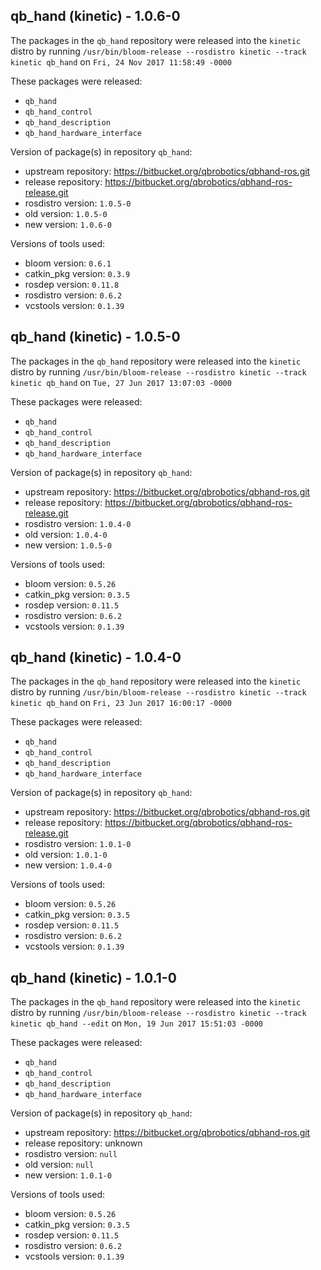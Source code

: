 ## qb_hand (kinetic) - 1.0.6-0

The packages in the `qb_hand` repository were released into the `kinetic` distro by running `/usr/bin/bloom-release --rosdistro kinetic --track kinetic qb_hand` on `Fri, 24 Nov 2017 11:58:49 -0000`

These packages were released:
- `qb_hand`
- `qb_hand_control`
- `qb_hand_description`
- `qb_hand_hardware_interface`

Version of package(s) in repository `qb_hand`:

- upstream repository: https://bitbucket.org/qbrobotics/qbhand-ros.git
- release repository: https://bitbucket.org/qbrobotics/qbhand-ros-release.git
- rosdistro version: `1.0.5-0`
- old version: `1.0.5-0`
- new version: `1.0.6-0`

Versions of tools used:

- bloom version: `0.6.1`
- catkin_pkg version: `0.3.9`
- rosdep version: `0.11.8`
- rosdistro version: `0.6.2`
- vcstools version: `0.1.39`


## qb_hand (kinetic) - 1.0.5-0

The packages in the `qb_hand` repository were released into the `kinetic` distro by running `/usr/bin/bloom-release --rosdistro kinetic --track kinetic qb_hand` on `Tue, 27 Jun 2017 13:07:03 -0000`

These packages were released:
- `qb_hand`
- `qb_hand_control`
- `qb_hand_description`
- `qb_hand_hardware_interface`

Version of package(s) in repository `qb_hand`:

- upstream repository: https://bitbucket.org/qbrobotics/qbhand-ros.git
- release repository: https://bitbucket.org/qbrobotics/qbhand-ros-release.git
- rosdistro version: `1.0.4-0`
- old version: `1.0.4-0`
- new version: `1.0.5-0`

Versions of tools used:

- bloom version: `0.5.26`
- catkin_pkg version: `0.3.5`
- rosdep version: `0.11.5`
- rosdistro version: `0.6.2`
- vcstools version: `0.1.39`


## qb_hand (kinetic) - 1.0.4-0

The packages in the `qb_hand` repository were released into the `kinetic` distro by running `/usr/bin/bloom-release --rosdistro kinetic --track kinetic qb_hand` on `Fri, 23 Jun 2017 16:00:17 -0000`

These packages were released:
- `qb_hand`
- `qb_hand_control`
- `qb_hand_description`
- `qb_hand_hardware_interface`

Version of package(s) in repository `qb_hand`:

- upstream repository: https://bitbucket.org/qbrobotics/qbhand-ros.git
- release repository: https://bitbucket.org/qbrobotics/qbhand-ros-release.git
- rosdistro version: `1.0.1-0`
- old version: `1.0.1-0`
- new version: `1.0.4-0`

Versions of tools used:

- bloom version: `0.5.26`
- catkin_pkg version: `0.3.5`
- rosdep version: `0.11.5`
- rosdistro version: `0.6.2`
- vcstools version: `0.1.39`


## qb_hand (kinetic) - 1.0.1-0

The packages in the `qb_hand` repository were released into the `kinetic` distro by running `/usr/bin/bloom-release --rosdistro kinetic --track kinetic qb_hand --edit` on `Mon, 19 Jun 2017 15:51:03 -0000`

These packages were released:
- `qb_hand`
- `qb_hand_control`
- `qb_hand_description`
- `qb_hand_hardware_interface`

Version of package(s) in repository `qb_hand`:

- upstream repository: https://bitbucket.org/qbrobotics/qbhand-ros.git
- release repository: unknown
- rosdistro version: `null`
- old version: `null`
- new version: `1.0.1-0`

Versions of tools used:

- bloom version: `0.5.26`
- catkin_pkg version: `0.3.5`
- rosdep version: `0.11.5`
- rosdistro version: `0.6.2`
- vcstools version: `0.1.39`


